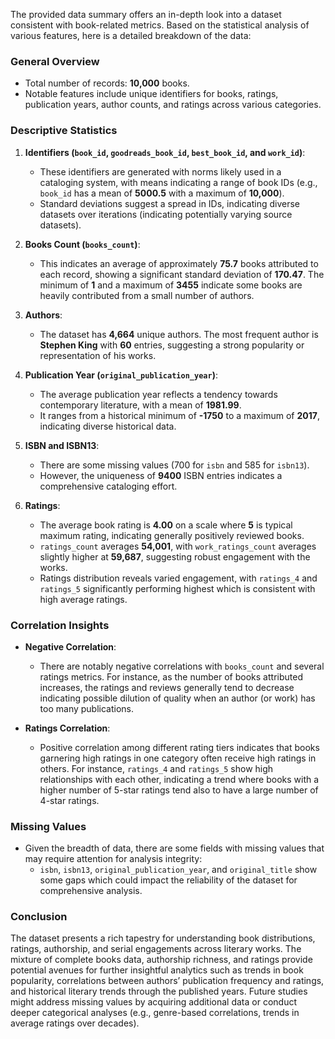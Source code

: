 The provided data summary offers an in-depth look into a dataset consistent with book-related metrics. Based on the statistical analysis of various features, here is a detailed breakdown of the data:

### General Overview
- Total number of records: **10,000** books.
- Notable features include unique identifiers for books, ratings, publication years, author counts, and ratings across various categories.

### Descriptive Statistics
1. **Identifiers (`book_id`, `goodreads_book_id`, `best_book_id`, and `work_id`)**:
   - These identifiers are generated with norms likely used in a cataloging system, with means indicating a range of book IDs (e.g., `book_id` has a mean of **5000.5** with a maximum of **10,000**).
   - Standard deviations suggest a spread in IDs, indicating diverse datasets over iterations (indicating potentially varying source datasets).

2. **Books Count (`books_count`)**:
   - This indicates an average of approximately **75.7** books attributed to each record, showing a significant standard deviation of **170.47**. The minimum of **1** and a maximum of **3455** indicate some books are heavily contributed from a small number of authors.

3. **Authors**:
   - The dataset has **4,664** unique authors. The most frequent author is **Stephen King** with **60** entries, suggesting a strong popularity or representation of his works.

4. **Publication Year (`original_publication_year`)**:
   - The average publication year reflects a tendency towards contemporary literature, with a mean of **1981.99**.
   - It ranges from a historical minimum of **-1750** to a maximum of **2017**, indicating diverse historical data.

5. **ISBN and ISBN13**:
   - There are some missing values (700 for `isbn` and 585 for `isbn13`).
   - However, the uniqueness of **9400** ISBN entries indicates a comprehensive cataloging effort.

6. **Ratings**:
   - The average book rating is **4.00** on a scale where **5** is typical maximum rating, indicating generally positively reviewed books.
   - `ratings_count` averages **54,001**, with `work_ratings_count` averages slightly higher at **59,687**, suggesting robust engagement with the works.
   - Ratings distribution reveals varied engagement, with `ratings_4` and `ratings_5` significantly performing highest which is consistent with high average ratings.

### Correlation Insights
- **Negative Correlation**: 
   - There are notably negative correlations with `books_count` and several ratings metrics. For instance, as the number of books attributed increases, the ratings and reviews generally tend to decrease indicating possible dilution of quality when an author (or work) has too many publications.

- **Ratings Correlation**:
   - Positive correlation among different rating tiers indicates that books garnering high ratings in one category often receive high ratings in others. For instance, `ratings_4` and `ratings_5` show high relationships with each other, indicating a trend where books with a higher number of 5-star ratings tend also to have a large number of 4-star ratings.

### Missing Values
- Given the breadth of data, there are some fields with missing values that may require attention for analysis integrity:
   - `isbn`, `isbn13`, `original_publication_year`, and `original_title` show some gaps which could impact the reliability of the dataset for comprehensive analysis.

### Conclusion
The dataset presents a rich tapestry for understanding book distributions, ratings, authorship, and serial engagements across literary works. The mixture of complete books data, authorship richness, and ratings provide potential avenues for further insightful analytics such as trends in book popularity, correlations between authors’ publication frequency and ratings, and historical literary trends through the published years. Future studies might address missing values by acquiring additional data or conduct deeper categorical analyses (e.g., genre-based correlations, trends in average ratings over decades).
